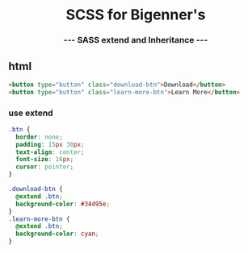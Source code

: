 <p align="center">
  <h1 align="center">SCSS for Bigenner's</h1>
  <h3 align="center">--- SASS extend and Inheritance ---</h3>

## html

```html
<button type="button" class="download-btn">Download</button>
<button type="button" class="learn-more-btn">Learn More</button>
```

### use extend

```scss
.btn {
  border: none;
  padding: 15px 30px;
  text-align: center;
  font-size: 16px;
  cursor: pointer;
}

.download-btn {
  @extend .btn;
  background-color: #34495e;
}
.learn-more-btn {
  @extend .btn;
  background-color: cyan;
}
```
